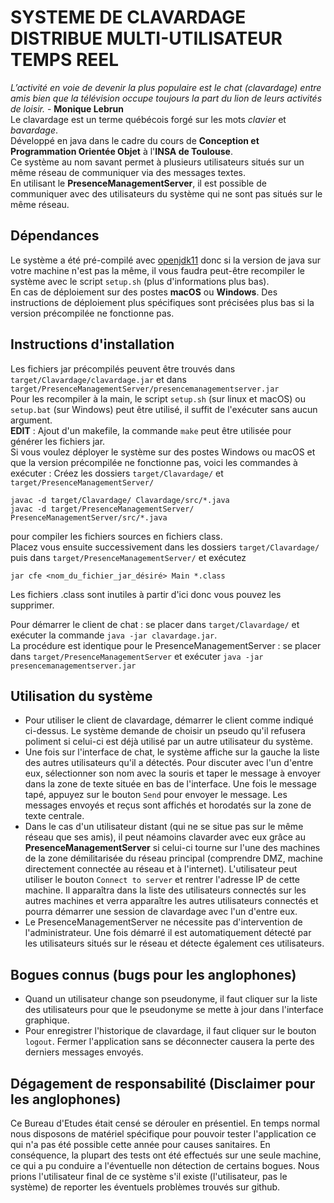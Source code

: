 # SYSTEME DE CLAVARDAGE DISTRIBUE MULTI-UTILISATEUR TEMPS REEL
_L’activité en voie de devenir la plus populaire est le chat (clavardage) entre amis bien que la télévision occupe toujours la part du lion de leurs activités de loisir._ - **Monique Lebrun**  
Le clavardage est un terme québécois forgé sur les mots _clavier_ et _bavardage_.  
Développé en java dans le cadre du cours de **Conception et Programmation Orientée Objet** à l'**INSA de Toulouse**.  
Ce système au nom savant permet à plusieurs utilisateurs situés sur un même réseau de communiquer via des messages textes.  
En utilisant le **PresenceManagementServer**, il est possible de communiquer avec des utilisateurs du système qui ne sont pas situés sur le même réseau.  

## Dépendances
Le système a été pré-compilé avec [openjdk11](https://openjdk.java.net/projects/jdk/11/) donc si la version de java sur votre machine n'est pas la même, il vous faudra peut-être recompiler le système avec le script `setup.sh` (plus d'informations plus bas).  
En cas de déploiement sur des postes **macOS** ou **Windows**. Des instructions de déploiement plus spécifiques sont précisées plus bas si la version précompilée ne fonctionne pas.

## Instructions d'installation
Les fichiers jar précompilés peuvent être trouvés dans `target/Clavardage/clavardage.jar` et dans `target/PresenceManagementServer/presencemanagementserver.jar`  
Pour les recompiler à la main, le script `setup.sh` (sur linux et macOS) ou `setup.bat` (sur Windows) peut être utilisé, il suffit de l'exécuter sans aucun argument.  
**EDIT** : Ajout d'un makefile, la commande `make` peut être utilisée pour générer les fichiers jar.  
Si vous voulez déployer le système sur des postes Windows ou macOS et que la version précompilée ne fonctionne pas, voici les commandes à exécuter :
Créez les dossiers `target/Clavardage/` et `target/PresenceManagementServer/`
```shell
javac -d target/Clavardage/ Clavardage/src/*.java
javac -d target/PresenceManagementServer/ PresenceManagementServer/src/*.java
```
pour compiler les fichiers sources en fichiers class.  
Placez vous ensuite successivement dans les dossiers `target/Clavardage/` puis dans `target/PresenceManagementServer/` et exécutez 
```shell
jar cfe <nom_du_fichier_jar_désiré> Main *.class
```
Les fichiers .class sont inutiles à partir d'ici donc vous pouvez les supprimer.

Pour démarrer le client de chat : se placer dans `target/Clavardage/` et exécuter la commande `java -jar clavardage.jar`.  
La procédure est identique pour le PresenceManagementServer : se placer dans `target/PresenceManagementServer` et exécuter `java -jar presencemanagementserver.jar`  

## Utilisation du système
* Pour utiliser le client de clavardage, démarrer le client comme indiqué ci-dessus. Le système demande de choisir un pseudo qu'il refusera poliment si celui-ci est déjà utilisé par un autre utilisateur du système.
* Une fois sur l'interface de chat, le système affiche sur la gauche la liste des autres utilisateurs qu'il a détectés. Pour discuter avec l'un d'entre eux, sélectionner son nom avec la souris et taper le message à envoyer dans la zone de texte située en bas de l'interface. Une fois le message tapé, appuyez sur le bouton `Send` pour envoyer le message. Les messages envoyés et reçus sont affichés et horodatés sur la zone de texte centrale.
* Dans le cas d'un utilisateur distant (qui ne se situe pas sur le même réseau que ses amis), il peut néamoins clavarder avec eux grâce au **PresenceManagementServer** si celui-ci tourne sur l'une des machines de la zone démilitarisée du réseau principal (comprendre DMZ, machine directement connectée au réseau et à l'internet). L'utilisateur peut utiliser le bouton `Connect to server` et rentrer l'adresse IP de cette machine. Il apparaîtra dans la liste des utilisateurs connectés sur les autres machines et verra apparaître les autres utilisateurs connectés et pourra démarrer une session de clavardage avec l'un d'entre eux.
* Le PresenceManagementServer ne nécessite pas d'intervention de l'administrateur. Une fois démarré il est automatiquement détecté par les utilisateurs situés sur le réseau et détecte également ces utilisateurs.

## Bogues connus (bugs pour les anglophones)
* Quand un utilisateur change son pseudonyme, il faut cliquer sur la liste des utilisateurs pour que le pseudonyme se mette à jour dans l'interface graphique.
* Pour enregistrer l'historique de clavardage, il faut cliquer sur le bouton `logout`. Fermer l'application sans se déconnecter causera la perte des derniers messages envoyés. 

## Dégagement de responsabilité (Disclaimer pour les anglophones)
Ce Bureau d'Etudes était censé se dérouler en présentiel. En temps normal nous disposons de matériel spécifique pour pouvoir tester l'application ce qui n'a pas été possible cette année pour causes sanitaires. En conséquence, la plupart des tests ont été effectués sur une seule machine, ce qui a pu conduire a l'éventuelle non détection de certains bogues. Nous prions l'utilisateur final de ce système s'il existe (l'utilisateur, pas le système) de reporter les éventuels problèmes trouvés sur github.
